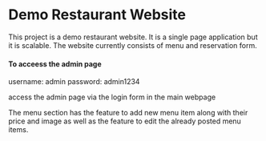 # Demo Restaurant Website

This project is a demo restaurant website.
It is a single page application but it is scalable. The website currently consists of menu and reservation form.

<h4>To acceess the admin page</h4>
username: admin
password: admin1234

access the admin page via the login form in the main webpage

The menu section has the feature to add new menu item along with their price and image as well as the feature to edit the already posted menu items.


